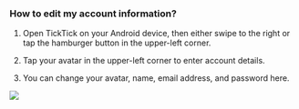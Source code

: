 ### How to edit my account information?

1. Open TickTick on your Android device, then either swipe to the right or tap the hamburger button in the upper-left corner.

2. Tap your avatar in the upper-left corner to enter account details.

3. You can change your avatar, name, email address, and password here.

![](../../../images/ticktick-android-app/installation--account/3.1.6.png)

